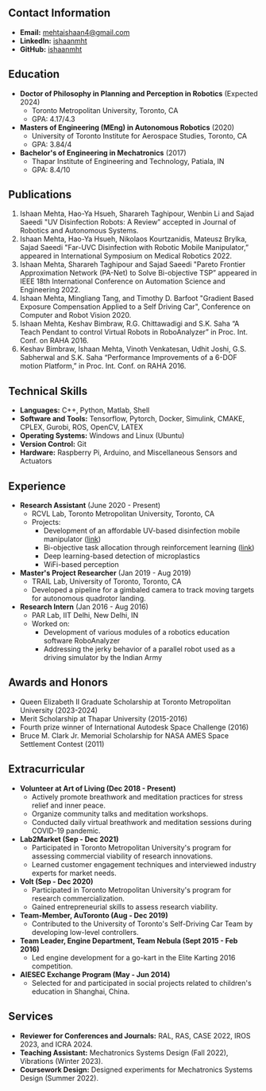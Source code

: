 ## Contact Information

* **Email:** mehtaishaan4@gmail.com
* **LinkedIn:** [ishaanmht](https://www.linkedin.com/in/ishaanmht/)
* **GitHub:** [ishaanmht](https://github.com/ishaanmht)

## Education

* **Doctor of Philosophy in Planning and Perception in Robotics** (Expected 2024)
    * Toronto Metropolitan University, Toronto, CA
    * GPA: 4.17/4.3
* **Masters of Engineering (MEng) in Autonomous Robotics** (2020)
    * University of Toronto Institute for Aerospace Studies, Toronto, CA
    * GPA: 3.84/4
* **Bachelor's of Engineering in Mechatronics** (2017)
    * Thapar Institute of Engineering and Technology, Patiala, IN
    * GPA: 8.4/10

## Publications

1. Ishaan Mehta, Hao-Ya Hsueh, Sharareh Taghipour, Wenbin Li and Sajad Saeedi "UV Disinfection Robots: A Review” accepted in Journal of Robotics and Autonomous Systems.
2. Ishaan Mehta, Hao-Ya Hsueh, Nikolaos Kourtzanidis, Mateusz Brylka, Sajad Saeedi "Far-UVC Disinfection with Robotic Mobile Manipulator,” appeared in International Symposium on Medical Robotics 2022.
3. Ishaan Mehta, Sharareh Taghipour and Sajad Saeedi "Pareto Frontier Approximation Network (PA-Net) to Solve Bi-objective TSP” appeared in IEEE 18th International Conference on Automation Science and Engineering 2022.
4. Ishaan Mehta, Mingliang Tang, and Timothy D. Barfoot "Gradient Based Exposure Compensation Applied to a Self Driving Car", Conference on Computer and Robot Vision 2020.
5. Ishaan Mehta, Keshav Bimbraw, R.G. Chittawadigi and S.K. Saha “A Teach Pendant to control Virtual Robots in RoboAnalyzer” in Proc. Int. Conf. on RAHA 2016.
6. Keshav Bimbraw, Ishaan Mehta, Vinoth Venkatesan, Udhit Joshi, G.S. Sabherwal and S.K. Saha “Performance Improvements of a 6-DOF motion Platform,” in Proc. Int. Conf. on RAHA 2016.

## Technical Skills

* **Languages:** C++, Python, Matlab, Shell
* **Software and Tools:** Tensorflow, Pytorch, Docker, Simulink, CMAKE, CPLEX, Gurobi, ROS, OpenCV, LATEX
* **Operating Systems:** Windows and Linux (Ubuntu)
* **Version Control:** Git
* **Hardware:** Raspberry Pi, Arduino, and Miscellaneous Sensors and Actuators

## Experience

* **Research Assistant** (June 2020 - Present)
    * RCVL Lab, Toronto Metropolitan University, Toronto, CA
    * Projects:
        * Development of an affordable UV-based disinfection mobile manipulator ([link](https://sites.google.com/view/g-robot))
        * Bi-objective task allocation through reinforcement learning ([link](https://sites.google.com/view/pa-net-btsp))
        * Deep learning-based detection of microplastics
        * WiFi-based perception
* **Master's Project Researcher** (Jan 2019 - Aug 2019)
    * TRAIL Lab, University of Toronto, Toronto, CA
    * Developed a pipeline for a gimbaled camera to track moving targets for autonomous quadrotor landing.
* **Research Intern** (Jan 2016 - Aug 2016)
    * PAR Lab, IIT Delhi, New Delhi, IN
    * Worked on:
        * Development of various modules of a robotics education software RoboAnalyzer
        * Addressing the jerky behavior of a parallel robot used as a driving simulator by the Indian Army

## Awards and Honors

* Queen Elizabeth II Graduate Scholarship at Toronto Metropolitan University (2023-2024)
* Merit Scholarship at Thapar University (2015-2016)
* Fourth prize winner of International Autodesk Space Challenge (2016)
* Bruce M. Clark Jr. Memorial Scholarship for NASA AMES Space Settlement Contest (2011)

## Extracurricular

* **Volunteer at Art of Living (Dec 2018 - Present)**
  * Actively promote breathwork and meditation practices for stress relief and inner peace.
  * Organize community talks and meditation workshops.
  * Conducted daily virtual breathwork and meditation sessions during COVID-19 pandemic.
* **Lab2Market (Sep - Dec 2021)**
  * Participated in Toronto Metropolitan University's program for assessing commercial viability of research innovations.
  * Learned customer engagement techniques and interviewed industry experts for market needs.
* **Volt (Sep - Dec 2020)**
  * Participated in Toronto Metropolitan University's program for research commercialization.
  * Gained entrepreneurial skills to assess research viability.
* **Team-Member, AuToronto (Aug - Dec 2019)**
  * Contributed to the University of Toronto's Self-Driving Car Team by developing low-level controllers.
* **Team Leader, Engine Department, Team Nebula (Sept 2015 - Feb 2016)**
  * Led engine development for a go-kart in the Elite Karting 2016 competition.
* **AIESEC Exchange Program (May - Jun 2014)**
  * Selected for and participated in social projects related to children's education in Shanghai, China.

## Services

* **Reviewer for Conferences and Journals:** RAL, RAS, CASE 2022, IROS 2023, and ICRA 2024.
* **Teaching Assistant:** Mechatronics Systems Design (Fall 2022), Vibrations (Winter 2023).
* **Coursework Design:** Designed experiments for Mechatronics Systems Design (Summer 2022).

